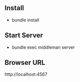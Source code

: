 ## Install

* bundle install


## Start Server

* bundle exec middleman server


## Browser URL

http://localhost:4567